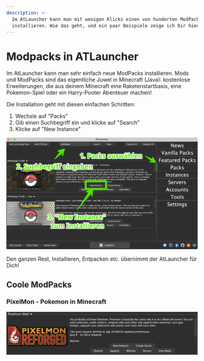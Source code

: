```yaml
---
description: >-
  Im AtLauncher kann man mit wenigen Klicks einen von hunderten ModPacks
  installieren. Wie das geht, und ein paar Beispiele zeige ich Dir hier!
---
```


# Modpacks in ATLauncher

Im AtLauncher kann man sehr einfach neue ModPacks installieren. Mods und ModPacks sind das eigentliche Juwel in Minecraft \(Java\): kostenlose Erweiterungen, die aus deinem Minecraft eine Raketenstartbasis, eine Pokemon-Spiel oder ein Harry-Pooter Abenteuer machen!

Die Installation geht mit diesen einfachen Schritten:

1. Wechsle auf "Packs" 
2. Gib einen Suchbegriff ein und klicke auf "Search"
3. Klicke auf "New Instance"

![](../../.gitbook/assets/atlauncher-modpacks.png)

Den ganzen Rest, Installieren, Entpacken etc. übernimmt der AtLauncher für Dich!

## Coole ModPacks

### PixelMon - Pokemon in Minecraft

![](../../.gitbook/assets/atlauncher-pixelmon.png)

